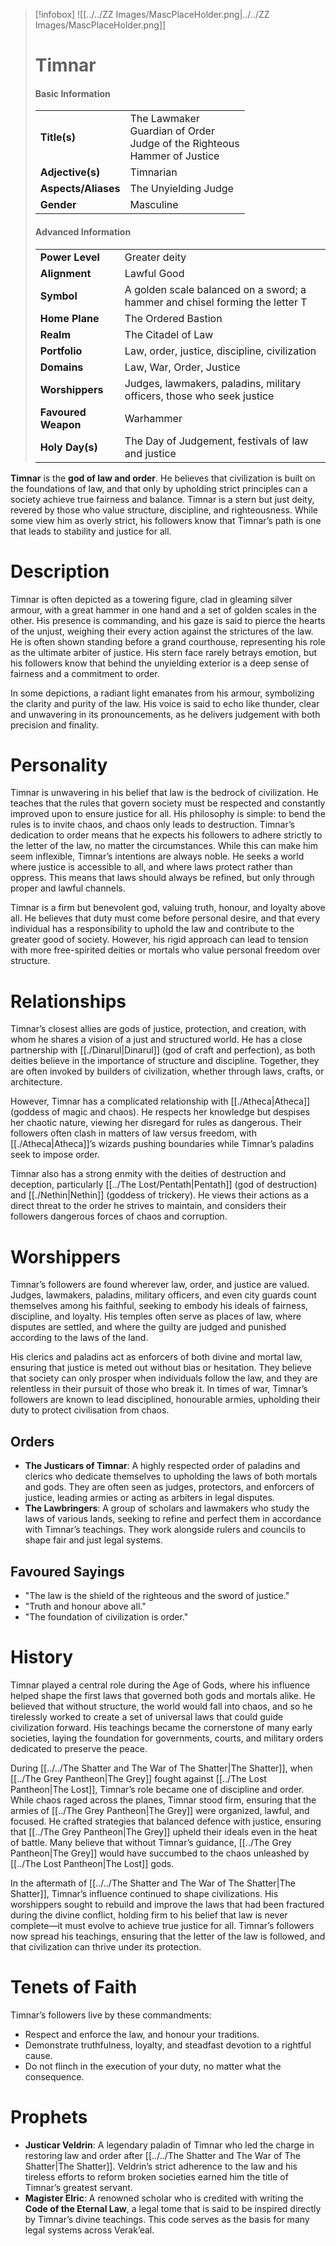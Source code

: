 > [!infobox]
> ![[../../ZZ Images/MascPlaceHolder.png|../../ZZ Images/MascPlaceHolder.png]]  
> # Timnar
> #### Basic Information
> |  |   |
> |---|---|
> | **Title(s)** | The Lawmaker<br>Guardian of Order<br>Judge of the Righteous<br>Hammer of Justice |
> | **Adjective(s)** | Timnarian |
> | **Aspects/Aliases** | The Unyielding Judge |
> | **Gender** | Masculine |
> 
> #### Advanced Information
> |  |  | 
> | --- | --- |
> | **Power Level** | Greater deity |
> | **Alignment** | Lawful Good |
> | **Symbol** | A golden scale balanced on a sword; a hammer and chisel forming the letter T |
> | **Home Plane** | The Ordered Bastion |
> | **Realm** | The Citadel of Law |
> | **Portfolio** | Law, order, justice, discipline, civilization |
> | **Domains** | Law, War, Order, Justice |
> | **Worshippers** | Judges, lawmakers, paladins, military officers, those who seek justice |
> | **Favoured Weapon** | Warhammer |
> | **Holy Day(s)** | The Day of Judgement, festivals of law and justice |

**Timnar** is the **god of law and order**. He believes that civilization is built on the foundations of law, and that only by upholding strict principles can a society achieve true fairness and balance. Timnar is a stern but just deity, revered by those who value structure, discipline, and righteousness. While some view him as overly strict, his followers know that Timnar’s path is one that leads to stability and justice for all.

# Description
Timnar is often depicted as a towering figure, clad in gleaming silver armour, with a great hammer in one hand and a set of golden scales in the other. His presence is commanding, and his gaze is said to pierce the hearts of the unjust, weighing their every action against the strictures of the law. He is often shown standing before a grand courthouse, representing his role as the ultimate arbiter of justice. His stern face rarely betrays emotion, but his followers know that behind the unyielding exterior is a deep sense of fairness and a commitment to order.

In some depictions, a radiant light emanates from his armour, symbolizing the clarity and purity of the law. His voice is said to echo like thunder, clear and unwavering in its pronouncements, as he delivers judgement with both precision and finality.

# Personality
Timnar is unwavering in his belief that law is the bedrock of civilization. He teaches that the rules that govern society must be respected and constantly improved upon to ensure justice for all. His philosophy is simple: to bend the rules is to invite chaos, and chaos only leads to destruction. Timnar’s dedication to order means that he expects his followers to adhere strictly to the letter of the law, no matter the circumstances. While this can make him seem inflexible, Timnar’s intentions are always noble. He seeks a world where justice is accessible to all, and where laws protect rather than oppress. This means that laws should always be refined, but only through proper and lawful channels.

Timnar is a firm but benevolent god, valuing truth, honour, and loyalty above all. He believes that duty must come before personal desire, and that every individual has a responsibility to uphold the law and contribute to the greater good of society. However, his rigid approach can lead to tension with more free-spirited deities or mortals who value personal freedom over structure.

# Relationships
Timnar’s closest allies are gods of justice, protection, and creation, with whom he shares a vision of a just and structured world. He has a close partnership with [[./Dinarul|Dinarul]] (god of craft and perfection), as both deities believe in the importance of structure and discipline. Together, they are often invoked by builders of civilization, whether through laws, crafts, or architecture.

However, Timnar has a complicated relationship with [[./Atheca|Atheca]] (goddess of magic and chaos). He respects her knowledge but despises her chaotic nature, viewing her disregard for rules as dangerous. Their followers often clash in matters of law versus freedom, with [[./Atheca|Atheca]]’s wizards pushing boundaries while Timnar’s paladins seek to impose order.

Timnar also has a strong enmity with the deities of destruction and deception, particularly [[../The Lost/Pentath|Pentath]] (god of destruction) and [[./Nethin|Nethin]] (goddess of trickery). He views their actions as a direct threat to the order he strives to maintain, and considers their followers dangerous forces of chaos and corruption.

# Worshippers
Timnar’s followers are found wherever law, order, and justice are valued. Judges, lawmakers, paladins, military officers, and even city guards count themselves among his faithful, seeking to embody his ideals of fairness, discipline, and loyalty. His temples often serve as places of law, where disputes are settled, and where the guilty are judged and punished according to the laws of the land.

His clerics and paladins act as enforcers of both divine and mortal law, ensuring that justice is meted out without bias or hesitation. They believe that society can only prosper when individuals follow the law, and they are relentless in their pursuit of those who break it. In times of war, Timnar’s followers are known to lead disciplined, honourable armies, upholding their duty to protect civilisation from chaos.

## Orders
- **The Justicars of Timnar**: A highly respected order of paladins and clerics who dedicate themselves to upholding the laws of both mortals and gods. They are often seen as judges, protectors, and enforcers of justice, leading armies or acting as arbiters in legal disputes.
- **The Lawbringers**: A group of scholars and lawmakers who study the laws of various lands, seeking to refine and perfect them in accordance with Timnar’s teachings. They work alongside rulers and councils to shape fair and just legal systems.

## Favoured Sayings
- "The law is the shield of the righteous and the sword of justice."
- "Truth and honour above all."
- "The foundation of civilization is order."

# History
Timnar played a central role during the Age of Gods, where his influence helped shape the first laws that governed both gods and mortals alike. He believed that without structure, the world would fall into chaos, and so he tirelessly worked to create a set of universal laws that could guide civilization forward. His teachings became the cornerstone of many early societies, laying the foundation for governments, courts, and military orders dedicated to preserve the peace.

During [[../../The Shatter and The War of The Shatter|The Shatter]], when [[../The Grey Pantheon|The Grey]] fought against [[../The Lost Pantheon|The Lost]], Timnar’s role became one of discipline and order. While chaos raged across the planes, Timnar stood firm, ensuring that the armies of [[../The Grey Pantheon|The Grey]] were organized, lawful, and focused. He crafted strategies that balanced defence with justice, ensuring that [[../The Grey Pantheon|The Grey]] upheld their ideals even in the heat of battle. Many believe that without Timnar’s guidance, [[../The Grey Pantheon|The Grey]] would have succumbed to the chaos unleashed by [[../The Lost Pantheon|The Lost]] gods.

In the aftermath of [[../../The Shatter and The War of The Shatter|The Shatter]], Timnar’s influence continued to shape civilizations. His worshippers sought to rebuild and improve the laws that had been fractured during the divine conflict, holding firm to his belief that law is never complete—it must evolve to achieve true justice for all. Timnar’s followers now spread his teachings, ensuring that the letter of the law is followed, and that civilization can thrive under its protection.

# Tenets of Faith
Timnar’s followers live by these commandments:
- Respect and enforce the law, and honour your traditions.
- Demonstrate truthfulness, loyalty, and steadfast devotion to a rightful cause.
- Do not flinch in the execution of your duty, no matter what the consequence.

# Prophets
- **Justicar Veldrin**: A legendary paladin of Timnar who led the charge in restoring law and order after [[../../The Shatter and The War of The Shatter|The Shatter]]. Veldrin’s strict adherence to the law and his tireless efforts to reform broken societies earned him the title of Timnar’s greatest servant.
- **Magister Elric**: A renowned scholar who is credited with writing the **Code of the Eternal Law**, a legal tome that is said to be inspired directly by Timnar’s divine teachings. This code serves as the basis for many legal systems across Verak’eal.